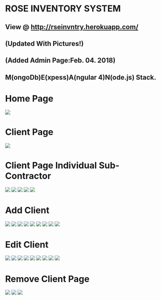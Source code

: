 # ROSE INVENTORY SYSTEM 

## View @ http://rseinvntry.herokuapp.com/

## (Updated With Pictures!)

## (Added Admin Page:Feb. 04. 2018)

## M(ongoDb)E(xpess)A(ngular 4)N(ode.js) Stack.


# Home Page
<img src ="https://github.com/ohrha/ROSE/blob/master/src/assets/img/Home%20Page.jpg">

# Client Page
<img src ="https://github.com/ohrha/ROSE/blob/master/src/assets/img/Client List.jpg">

# Client Page Individual Sub-Contractor
<img src ="https://github.com/ohrha/ROSE/blob/master/src/assets/img/Client Page Individual.jpg">

<img src ="https://github.com/ohrha/ROSE/blob/master/src/assets/img/Client Page Individual Inventory Expenditure Chart.jpg">

<img src ="https://github.com/ohrha/ROSE/blob/master/src/assets/img/Client Page Individual Inventory.jpg">

<img src ="https://github.com/ohrha/ROSE/blob/master/src/assets/img/Client Page Individual Inventory Item Top.jpg">

<img src ="https://github.com/ohrha/ROSE/blob/master/src/assets/img/Client Page Individual Inventory Item Bottom.jpg">

# Add Client
<img src ="https://github.com/ohrha/ROSE/blob/master/src/assets/img/Add Client Ready.jpg">

<img src ="https://github.com/ohrha/ROSE/blob/master/src/assets/img/Add Client Add Location.jpg">

<img src ="https://github.com/ohrha/ROSE/blob/master/src/assets/img/Add Client Remove Location.jpg">

<img src ="https://github.com/ohrha/ROSE/blob/master/src/assets/img/Add Client Add Store Number.jpg">

<img src ="https://github.com/ohrha/ROSE/blob/master/src/assets/img/Add Client Add Store Number.jpg">

<img src ="https://github.com/ohrha/ROSE/blob/master/src/assets/img/Add Client Load Sub-Contractor.jpg">

<img src ="https://github.com/ohrha/ROSE/blob/master/src/assets/img/Add Client Sub-Contractor Loaded.jpg">

<img src ="https://github.com/ohrha/ROSE/blob/master/src/assets/img/Add Client Submit Client Are You Sure-.jpg">

<img src ="https://github.com/ohrha/ROSE/blob/master/src/assets/img/Add Client Success.jpg">

# Edit Client
<img src ="https://github.com/ohrha/ROSE/blob/master/src/assets/img/Edit Client.jpg">

<img src ="https://github.com/ohrha/ROSE/blob/master/src/assets/img/Edit Client Add New Sub-Contractor Form.jpg">

<img src ="https://github.com/ohrha/ROSE/blob/master/src/assets/img/Edit Client Add New Sub-Contractor Ready.jpg">

<img src ="https://github.com/ohrha/ROSE/blob/master/src/assets/img/Edit Client Add New Sub-Contractor Ready Success.jpg">

<img src ="https://github.com/ohrha/ROSE/blob/master/src/assets/img/Edit Client Edit Sub-Contractor Page.jpg">

<img src ="https://github.com/ohrha/ROSE/blob/master/src/assets/img/Edit Client Edit Sub-Contractor Individual.jpg">


<img src ="https://github.com/ohrha/ROSE/blob/master/src/assets/img/Edit Client Edit Sub-Contractor Remove Individual.jpg">

<img src ="https://github.com/ohrha/ROSE/blob/master/src/assets/img/Edit Client Edit-Sub-Contractor Remove Are You Sure-.jpg">


<img src ="https://github.com/ohrha/ROSE/blob/master/src/assets/img/Edit Client Edit-Sub-Contractor Remove Success.jpg">


# Remove Client Page
<img src ="https://github.com/ohrha/ROSE/blob/master/src/assets/img/Remove Client.jpg">



<img src ="https://github.com/ohrha/ROSE/blob/master/src/assets/img/Remove Client Are You Sure-.jpg">



<img src ="https://github.com/ohrha/ROSE/blob/master/src/assets/img/Remove Client Success.jpg">


